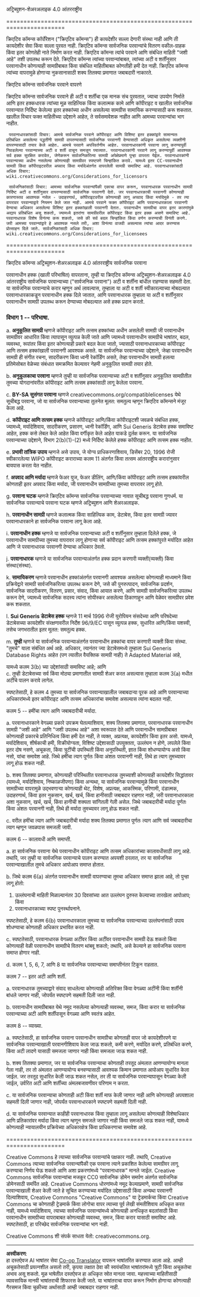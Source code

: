 <!--
CO_OP_TRANSLATOR_METADATA:
{
  "original_hash": "fba3b94d88bfb9b81369b869a1e9a20f",
  "translation_date": "2025-08-29T18:00:50+00:00",
  "source_file": "sketchnotes/LICENSE.md",
  "language_code": "mr"
}
-->
अट्रिब्युशन-शेअरअलाइक 4.0 आंतरराष्ट्रीय

=======================================================================

क्रिएटिव कॉमन्स कॉर्पोरेशन ("क्रिएटिव कॉमन्स") ही कायदेशीर सल्ला देणारी संस्था नाही आणि ती कायदेशीर सेवा किंवा सल्ला पुरवत नाही. क्रिएटिव कॉमन्स सार्वजनिक परवान्यांचे वितरण वकील-ग्राहक किंवा इतर कोणतेही नाते निर्माण करत नाही. क्रिएटिव कॉमन्स त्यांचे परवाने आणि संबंधित माहिती "जशी आहे" तशी उपलब्ध करून देते. क्रिएटिव कॉमन्स त्यांच्या परवान्यांबाबत, त्यांच्या अटी व शर्तींनुसार परवानाधीन कोणत्याही सामग्रीबाबत किंवा संबंधित माहितीबाबत कोणतीही हमी देत नाही. क्रिएटिव कॉमन्स त्यांच्या वापरामुळे होणाऱ्या नुकसानासाठी शक्य तितक्या प्रमाणात जबाबदारी नाकारते.

क्रिएटिव कॉमन्स सार्वजनिक परवाने वापरणे

क्रिएटिव कॉमन्स सार्वजनिक परवाने ही अटी व शर्तींचा एक मानक संच पुरवतात, ज्याचा उपयोग निर्माते आणि इतर हक्कधारक त्यांच्या मूळ साहित्यिक किंवा कलात्मक कामे आणि कॉपीराइट व खालील सार्वजनिक परवान्यात निर्दिष्ट केलेल्या इतर हक्कांच्या अधीन असलेल्या सामग्रीस सामायिक करण्यासाठी करू शकतात. खालील विचार फक्त माहितीच्या उद्देशाने आहेत, ते सर्वसमावेशक नाहीत आणि आमच्या परवान्यांचा भाग नाहीत.

     परवानाधारकांसाठी विचार: आमचे सार्वजनिक परवाने कॉपीराइट आणि विशिष्ट इतर हक्कांद्वारे सामान्यतः प्रतिबंधित असलेल्या पद्धतींनी सामग्री वापरण्यासाठी सार्वजनिक परवानगी देण्यासाठी अधिकृत असलेल्या व्यक्तींनी वापरण्यासाठी तयार केले आहेत. आमचे परवाने अपरिवर्तनीय आहेत. परवानाधारकांनी परवाना लागू करण्यापूर्वी निवडलेल्या परवान्याच्या अटी व शर्ती वाचून समजून घ्याव्यात. परवानाधारकांनी परवाने लागू करण्यापूर्वी आवश्यक सर्व हक्क सुरक्षित करावेत, जेणेकरून सार्वजनिकरित्या सामग्री अपेक्षेप्रमाणे पुन्हा वापरता येईल. परवानाधारकांनी परवान्याच्या अधीन नसलेल्या कोणत्याही सामग्रीवर स्पष्टपणे चिन्हांकित करावे. यामध्ये इतर CC-परवानाधीन सामग्री किंवा कॉपीराइटवरील अपवाद किंवा मर्यादेअंतर्गत वापरलेली सामग्री समाविष्ट आहे. परवानाधारकांसाठी अधिक विचार:  
	wiki.creativecommons.org/Considerations_for_licensors

     सार्वजनिकांसाठी विचार: आमच्या सार्वजनिक परवान्यांपैकी एकाचा वापर करून, परवानाधारक परवानाधीन सामग्री निर्दिष्ट अटी व शर्तींनुसार वापरण्यासाठी सार्वजनिक परवानगी देतो. जर परवानाधारकाची परवानगी कोणत्याही कारणास्तव आवश्यक नसेल - उदाहरणार्थ, कॉपीराइटवरील कोणत्याही लागू अपवाद किंवा मर्यादेमुळे - तर त्या वापरावर परवान्याद्वारे नियमन केले जात नाही. आमचे परवाने फक्त कॉपीराइट आणि परवानाधारकाला परवानगी देण्याचा अधिकार असलेल्या विशिष्ट इतर हक्कांखाली परवानगी देतात. परवानाधीन सामग्रीचा वापर इतर कारणांमुळे अद्याप प्रतिबंधित असू शकतो, ज्यामध्ये इतरांना सामग्रीवरील कॉपीराइट किंवा इतर हक्क असणे समाविष्ट आहे. परवानाधारक विशेष विनंत्या करू शकतो, जसे की सर्व बदल चिन्हांकित किंवा वर्णन करण्याची विनंती करणे. जरी आमच्या परवान्यांद्वारे हे आवश्यक नसले तरी, अशा विनंत्या वाजवी असल्यास त्यांचा आदर करण्यास प्रोत्साहन दिले जाते. सार्वजनिकांसाठी अधिक विचार:  
	wiki.creativecommons.org/Considerations_for_licensees

=======================================================================

क्रिएटिव कॉमन्स अट्रिब्युशन-शेअरअलाइक 4.0 आंतरराष्ट्रीय सार्वजनिक परवाना

परवानाधीन हक्क (खाली परिभाषित) वापरताना, तुम्ही या क्रिएटिव कॉमन्स अट्रिब्युशन-शेअरअलाइक 4.0 आंतरराष्ट्रीय सार्वजनिक परवान्याच्या ("सार्वजनिक परवाना") अटी व शर्तींना बांधील राहण्यास सहमती देता. या सार्वजनिक परवान्याचे करार म्हणून अर्थ लावल्यास, तुम्हाला या अटी व शर्ती स्वीकारल्याच्या मोबदल्यात परवानाधारकाकडून परवानाधीन हक्क दिले जातात, आणि परवानाधारक तुम्हाला या अटी व शर्तींनुसार परवानाधीन सामग्री उपलब्ध करून देण्याच्या मोबदल्यात असे हक्क प्रदान करतो.

### विभाग 1 -- परिभाषा.

  a. **अनुकूलित सामग्री** म्हणजे कॉपीराइट आणि तत्सम हक्कांच्या अधीन असलेली सामग्री जी परवानाधीन सामग्रीवर आधारित किंवा त्यापासून व्युत्पन्न केली जाते आणि ज्यामध्ये परवानाधीन सामग्रीचे भाषांतर, बदल, व्यवस्था, रूपांतर किंवा इतर कोणत्याही प्रकारे बदल केला जातो, ज्यासाठी परवानाधारकाच्या कॉपीराइट आणि तत्सम हक्कांखाली परवानगी आवश्यक असते. या सार्वजनिक परवान्याच्या उद्देशाने, जेव्हा परवानाधीन सामग्री ही संगीत रचना, सादरीकरण किंवा ध्वनी रेकॉर्डिंग असते, तेव्हा परवानाधीन सामग्री हलत्या प्रतिमेसोबत वेळेच्या संबंधात समक्रमित केल्यावर नेहमी अनुकूलित सामग्री तयार होते.

  b. **अनुकूलकाचा परवाना** म्हणजे तुम्ही या सार्वजनिक परवान्याच्या अटी व शर्तींनुसार अनुकूलित सामग्रीतील तुमच्या योगदानांवरील कॉपीराइट आणि तत्सम हक्कांसाठी लागू केलेला परवाना.

  c. **BY-SA सुसंगत परवाना** म्हणजे creativecommons.org/compatiblelicenses येथे सूचीबद्ध परवाना, जो या सार्वजनिक परवान्याच्या तुलनेत मूलत: समतुल्य म्हणून क्रिएटिव कॉमन्सने मंजूर केला आहे.

  d. **कॉपीराइट आणि तत्सम हक्क** म्हणजे कॉपीराइट आणि/किंवा कॉपीराइटशी जवळचे संबंधित हक्क, ज्यामध्ये, मर्यादेशिवाय, सादरीकरण, प्रसारण, ध्वनी रेकॉर्डिंग, आणि Sui Generis डेटाबेस हक्क समाविष्ट आहेत, हक्क कसे लेबल केले आहेत किंवा वर्गीकृत केले आहेत याकडे दुर्लक्ष करून. या सार्वजनिक परवान्याच्या उद्देशाने, विभाग 2(b)(1)-(2) मध्ये निर्दिष्ट केलेले हक्क कॉपीराइट आणि तत्सम हक्क नाहीत.

  e. **प्रभावी तांत्रिक उपाय** म्हणजे असे उपाय, जे योग्य प्राधिकरणाशिवाय, डिसेंबर 20, 1996 रोजी स्वीकारलेल्या WIPO कॉपीराइट कराराच्या कलम 11 अंतर्गत किंवा तत्सम आंतरराष्ट्रीय करारांनुसार बायपास करता येत नाहीत.

  f. **अपवाद आणि मर्यादा** म्हणजे फेअर युज, फेअर डीलिंग, आणि/किंवा कॉपीराइट आणि तत्सम हक्कांवरील कोणताही इतर अपवाद किंवा मर्यादा, जी परवानाधीन सामग्रीच्या तुमच्या वापरावर लागू होते.

  g. **परवाना घटक** म्हणजे क्रिएटिव कॉमन्स सार्वजनिक परवान्याच्या नावात सूचीबद्ध परवाना गुणधर्म. या सार्वजनिक परवान्याचे परवाना घटक म्हणजे अट्रिब्युशन आणि शेअरअलाइक.

  h. **परवानाधीन सामग्री** म्हणजे कलात्मक किंवा साहित्यिक काम, डेटाबेस, किंवा इतर सामग्री ज्यावर परवानाधारकाने हा सार्वजनिक परवाना लागू केला आहे.

  i. **परवानाधीन हक्क** म्हणजे या सार्वजनिक परवान्याच्या अटी व शर्तींनुसार तुम्हाला दिलेले हक्क, जे परवानाधीन सामग्रीच्या तुमच्या वापरावर लागू होणाऱ्या सर्व कॉपीराइट आणि तत्सम हक्कांपुरते मर्यादित आहेत आणि जे परवानाधारक परवानगी देण्याचा अधिकार ठेवतो.

  j. **परवानाधारक** म्हणजे या सार्वजनिक परवान्याअंतर्गत हक्क प्रदान करणारी व्यक्ती(व्यक्ती) किंवा संस्था(संस्था).

  k. **सामायिकरण** म्हणजे परवानाधीन हक्कांअंतर्गत परवानगी आवश्यक असलेल्या कोणत्याही माध्यमाने किंवा प्रक्रियेद्वारे सामग्री सार्वजनिकरित्या उपलब्ध करून देणे, जसे की पुनरुत्पादन, सार्वजनिक प्रदर्शन, सार्वजनिक सादरीकरण, वितरण, प्रसार, संवाद, किंवा आयात करणे, आणि सामग्री सार्वजनिकरित्या उपलब्ध करून देणे, ज्यामध्ये सार्वजनिक सदस्य त्यांना सोयीस्कर असलेल्या ठिकाणाहून आणि वेळेवर सामग्रीवर प्रवेश करू शकतात.

  l. **Sui Generis डेटाबेस हक्क** म्हणजे 11 मार्च 1996 रोजी युरोपियन संसदेच्या आणि परिषदेच्या डेटाबेसच्या कायदेशीर संरक्षणावरील निर्देश 96/9/EC पासून व्युत्पन्न हक्क, सुधारित आणि/किंवा यशस्वी, तसेच जगभरातील इतर मूलत: समतुल्य हक्क.

  m. **तुम्ही** म्हणजे या सार्वजनिक परवान्याअंतर्गत परवानाधीन हक्कांचा वापर करणारी व्यक्ती किंवा संस्था. "तुमचे" याला संबंधित अर्थ आहे.
अधिकार, त्यानंतर ज्या डेटाबेसमध्ये तुम्हाला Sui Generis Database Rights आहेत (पण त्यातील वैयक्तिक सामग्री नाही) ते Adapted Material आहे,

यामध्ये कलम 3(b) च्या उद्देशांसाठी समाविष्ट आहे; आणि  
c. तुम्ही डेटाबेसच्या सर्व किंवा मोठ्या प्रमाणातील सामग्री शेअर करत असल्यास तुम्हाला कलम 3(a) मधील अटींचे पालन करावे लागेल.

स्पष्टतेसाठी, हे कलम 4 तुमच्या या सार्वजनिक परवान्याखालील जबाबदाऱ्या पूरक आहे आणि परवान्याच्या अधिकारांमध्ये इतर कॉपीराइट आणि तत्सम अधिकारांचा समावेश असल्यास त्यांना बदलत नाही.


कलम 5 -- हमींचा त्याग आणि जबाबदारीची मर्यादा.

a. परवानाधारकाने वेगळ्या प्रकारे उपक्रम घेतल्याशिवाय, शक्य तितक्या प्रमाणात, परवानाधारक परवानाधीन सामग्री "जशी आहे" आणि "जशी उपलब्ध आहे" अशा स्वरूपात देते आणि परवानाधीन सामग्रीबाबत कोणत्याही प्रकारचे प्रतिनिधित्व किंवा हमी देत नाही, ते व्यक्त, अप्रत्यक्ष, कायदेशीर किंवा इतर असो. यामध्ये, मर्यादेशिवाय, शीर्षकाची हमी, विक्रीयोग्यता, विशिष्ट उद्देशासाठी उपयुक्तता, उल्लंघन न होणे, लपलेले किंवा इतर दोष नसणे, अचूकता, किंवा त्रुटींची उपस्थिती किंवा अनुपस्थिती, ज्ञात किंवा शोधण्यायोग्य असो किंवा नसो, यांचा समावेश आहे. जिथे हमींचा त्याग पूर्णतः किंवा अंशतः परवानगी नाही, तिथे हा त्याग तुमच्यावर लागू होऊ शकत नाही.

b. शक्य तितक्या प्रमाणात, कोणत्याही परिस्थितीत परवानाधारक तुमच्याशी कोणत्याही कायदेशीर सिद्धांतावर (यामध्ये, मर्यादेशिवाय, निष्काळजीपणा) किंवा अन्यथा, या सार्वजनिक परवान्यामुळे किंवा परवानाधीन सामग्रीच्या वापरामुळे उद्भवणाऱ्या कोणत्याही थेट, विशेष, अप्रत्यक्ष, आकस्मिक, परिणामी, दंडात्मक, उदाहरणार्थ, किंवा इतर नुकसान, खर्च, खर्च, किंवा हानीसाठी जबाबदार राहणार नाही, जरी परवानाधारकाला अशा नुकसान, खर्च, खर्च, किंवा हानीची शक्यता सांगितली गेली असेल. जिथे जबाबदारीची मर्यादा पूर्णतः किंवा अंशतः परवानगी नाही, तिथे ही मर्यादा तुमच्यावर लागू होऊ शकत नाही.

c. वरील हमींचा त्याग आणि जबाबदारीची मर्यादा शक्य तितक्या प्रमाणात पूर्णतः त्याग आणि सर्व जबाबदारीचा त्याग म्हणून जवळपास समजली जावी.


कलम 6 -- कालावधी आणि समाप्ती.

a. हा सार्वजनिक परवाना येथे परवानाधीन कॉपीराइट आणि तत्सम अधिकारांच्या कालावधीसाठी लागू आहे. तथापि, जर तुम्ही या सार्वजनिक परवान्याचे पालन करण्यात अपयशी ठरलात, तर या सार्वजनिक परवान्याखालील तुमचे अधिकार आपोआप समाप्त होतात.

b. जिथे कलम 6(a) अंतर्गत परवानाधीन सामग्री वापरण्याचा तुमचा अधिकार समाप्त झाला आहे, तो पुन्हा लागू होतो:

1. उल्लंघनाची माहिती मिळाल्यानंतर 30 दिवसांच्या आत उल्लंघन दुरुस्त केल्याच्या तारखेला आपोआप; किंवा  
2. परवानाधारकाच्या स्पष्ट पुनर्स्थापनाने.

स्पष्टतेसाठी, हे कलम 6(b) परवानाधारकाला तुमच्या या सार्वजनिक परवान्याच्या उल्लंघनांसाठी उपाय शोधण्याचा कोणताही अधिकार प्रभावित करत नाही.

c. स्पष्टतेसाठी, परवानाधारक वेगळ्या अटींवर किंवा अटींवर परवानाधीन सामग्री देऊ शकतो किंवा कोणत्याही वेळी परवानाधीन सामग्रीचे वितरण थांबवू शकतो; तथापि, असे केल्याने हा सार्वजनिक परवाना समाप्त होणार नाही.

d. कलम 1, 5, 6, 7, आणि 8 या सार्वजनिक परवान्याच्या समाप्तीनंतर टिकून राहतात.


कलम 7 -- इतर अटी आणि शर्ती.

a. परवानाधारक तुमच्याद्वारे संवाद साधलेल्या कोणत्याही अतिरिक्त किंवा वेगळ्या अटींनी किंवा शर्तींनी बांधले जाणार नाही, जोपर्यंत स्पष्टपणे सहमती दिली जात नाही.

b. परवानाधीन सामग्रीबाबत येथे नमूद नसलेल्या कोणत्याही व्यवस्था, समज, किंवा करार या सार्वजनिक परवान्याच्या अटी आणि शर्तींपासून वेगळ्या आणि स्वतंत्र आहेत.


कलम 8 -- व्याख्या.

a. स्पष्टतेसाठी, हा सार्वजनिक परवाना परवानाधीन सामग्रीचा कोणताही वापर जो कायदेशीरपणे या सार्वजनिक परवान्याखाली परवानगीशिवाय केला जाऊ शकतो, कमी करणे, मर्यादित करणे, प्रतिबंधित करणे, किंवा अटी लादणे यासाठी समजला जाणार नाही किंवा समजला जाऊ शकत नाही.

b. शक्य तितक्या प्रमाणात, जर या सार्वजनिक परवान्याचा कोणताही तरतूद अंमलात आणण्यायोग्य मानला गेला नाही, तर तो अंमलात आणण्यायोग्य बनवण्यासाठी आवश्यक किमान प्रमाणात आपोआप सुधारित केला जाईल. जर तरतूद सुधारित केली जाऊ शकत नसेल, तर ती या सार्वजनिक परवान्यापासून वेगळ्या केली जाईल, उर्वरित अटी आणि शर्तींच्या अंमलबजावणीवर परिणाम न करता.

c. या सार्वजनिक परवान्याचा कोणताही अटी किंवा शर्ती माफ केली जाणार नाही आणि कोणत्याही अपयशाला सहमती दिली जाणार नाही, जोपर्यंत परवानाधारकाने स्पष्टपणे सहमती दिली नाही.

d. या सार्वजनिक परवान्यात काहीही परवानाधारक किंवा तुम्हाला लागू असलेल्या कोणत्याही विशेषाधिकार आणि प्रतिकारांवर मर्यादा किंवा त्याग म्हणून समजले जाणार नाही किंवा समजले जाऊ शकत नाही, यामध्ये कोणत्याही न्यायालयीन प्रक्रियेच्या अधिकारक्षेत्र किंवा प्राधिकरणाचा समावेश आहे.


=======================================================================

Creative Commons हे त्याच्या सार्वजनिक परवान्यांचे पक्षकार नाही. तथापि, Creative Commons त्याच्या सार्वजनिक परवान्यांपैकी एक परवाना त्याने प्रकाशित केलेल्या सामग्रीवर लागू करण्याचा निर्णय घेऊ शकतो आणि अशा प्रकरणांमध्ये "परवानाधारक" मानले जाईल. Creative Commons सार्वजनिक परवान्यांचा मजकूर CC0 सार्वजनिक डोमेन समर्पण अंतर्गत सार्वजनिक डोमेनसाठी समर्पित आहे. Creative Commons धोरणांमध्ये नमूद केल्याप्रमाणे, सामग्री सार्वजनिक परवान्याखाली शेअर केली जाते हे सूचित करण्याच्या मर्यादित उद्देशासाठी किंवा अन्यथा परवानगी दिल्याशिवाय, Creative Commons "Creative Commons" या ट्रेडमार्कचा किंवा Creative Commons चा कोणताही ट्रेडमार्क किंवा लोगोचा वापर त्याच्या पूर्व लेखी संमतीशिवाय अधिकृत करत नाही, यामध्ये मर्यादेशिवाय, त्याच्या सार्वजनिक परवान्यांमध्ये कोणत्याही अनधिकृत बदलांसाठी किंवा परवानाधीन सामग्रीच्या वापराबाबत कोणत्याही व्यवस्था, समज, किंवा करार यासाठी समाविष्ट आहे. स्पष्टतेसाठी, हा परिच्छेद सार्वजनिक परवान्यांचा भाग नाही.

Creative Commons शी संपर्क साधता येतो: creativecommons.org.

---

**अस्वीकरण**:  
हा दस्तऐवज AI भाषांतर सेवा [Co-op Translator](https://github.com/Azure/co-op-translator) वापरून भाषांतरित करण्यात आला आहे. आम्ही अचूकतेसाठी प्रयत्नशील असलो तरी, कृपया लक्षात ठेवा की स्वयंचलित भाषांतरांमध्ये त्रुटी किंवा अचूकतेचा अभाव असू शकतो. मूळ भाषेतील दस्तऐवज हा अधिकृत स्रोत मानला जावा. महत्त्वाच्या माहितीसाठी व्यावसायिक मानवी भाषांतराची शिफारस केली जाते. या भाषांतराचा वापर करून निर्माण होणाऱ्या कोणत्याही गैरसमज किंवा चुकीच्या अर्थासाठी आम्ही जबाबदार राहणार नाही.